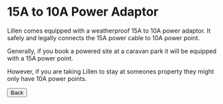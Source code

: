 <link href="../styles/custom.css" rel="stylesheet" />

# 15A to 10A Power Adaptor
Lillen comes equipped with a weatherproof 15A to 10A power adaptor. 
It safely and legally connects the 15A power cable to 10A power point.

Generally, if you book a powered site at a caravan park it will be equipped with a 15A power point. 

However, if you are taking Lillen to stay at someones property they might only have 10A power points. 

<a href="/#guides"><button class="nav-button"><i class="arrow arrow-left"></i> Back</button></a>
